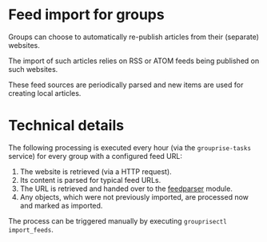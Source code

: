 # Feed import for groups

Groups can choose to automatically re-publish articles from their (separate) websites.

The import of such articles relies on RSS or ATOM feeds being published on such websites.

These feed sources are periodically parsed and new items are used for creating local articles.


# Technical details

The following processing is executed every hour (via the `grouprise-tasks` service) for every group with a configured feed URL:

1. The website is retrieved (via a HTTP request).
1. Its content is parsed for typical feed URLs.
1. The URL is retrieved and handed over to the [feedparser](https://pypi.org/project/feedparser/) module.
1. Any objects, which were not previously imported, are processed now and marked as imported.

The process can be triggered manually by executing `grouprisectl import_feeds`.
